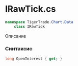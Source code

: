 
# IRawTick.cs
```csharp
namespace TigerTrade.Chart.Data  
    class IRawTick
```

Описание

### Синтаксис
```csharp
long OpenInterest { get; }
```
